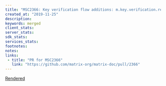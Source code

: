 ```yaml
---
title: "MSC2366: Key verification flow additions: m.key.verification.ready and m.key.verification.done"
created_at: "2019-11-25"
description:
keywords: merged
client_stats:
server_stats:
sdk_stats:
services_stats:
footnotes:
notes:
links:
 - title: "PR for MSC2366"
   link: "https://github.com/matrix-org/matrix-doc/pull/2366"
---
```

[Rendered](https://github.com/uhoreg/matrix-doc/blob/key_verification_accept/proposals/2366-key-verification-accept.md)
